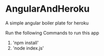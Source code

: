 # AngularAndHeroku
A simple angular boiler plate for heroku

Run the following Commands to run this app
1. 'npm install'
2. 'node index.js'
